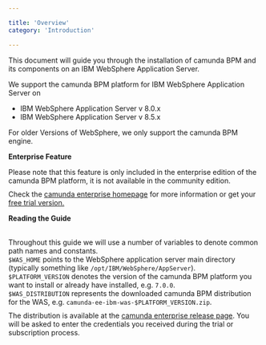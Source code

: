 ```yaml
---

title: 'Overview'
category: 'Introduction'

---
```



This document will guide you through the installation of camunda BPM and its components on an IBM WebSphere Application Server.

<div class="alert alert-info">
  We support the camunda BPM platform for IBM WebSphere Application Server on

  <ul>
    <li>IBM WebSphere Application Server v 8.0.x</li>
    <li>IBM WebSphere Application Server v 8.5.x</li>
  </ul>

  For older Versions of WebSphere, we only support the camunda BPM engine.
</div>

<div class="alert alert-warning">
 <p><strong>Enterprise Feature</strong></p>
 Please note that this feature is only included in the enterprise edition of the camunda BPM platform, it is not available in the community edition.
 <p style="margin-top:10px">Check the <a href="http://camunda.com/bpm/enterprise/ ">camunda enterprise homepage</a> for more information or get your <a href="http://camunda.com/bpm/enterprise/trial/">free trial version.</a></p></div>

<div class="alert alert-info">
  <p><strong>Reading the Guide</strong></p><br> 
  Throughout this guide we will use a number of variables to denote common path names and constants.<br>
  <code>$WAS_HOME</code> points to the WebSphere application server main directory (typically something like <code>/opt/IBM/WebSphere/AppServer</code>). <br>
  <code>$PLATFORM_VERSION</code> denotes the version of the camunda BPM platform you want to install or already have installed, e.g. <code>7.0.0</code>. <br>
  <code>$WAS_DISTRIBUTION</code> represents the downloaded camunda BPM distribution for the WAS, e.g. <code>camunda-ee-ibm-was-$PLATFORM_VERSION.zip</code>.
  <p style="margin-top:10px">
    The distribution is available at the <a href="http://camunda.org/enterprise-release/camunda-bpm/ibm-was/">camunda enterprise release page</a>.
    You will be asked to enter the credentials you received during the trial or subscription process.
  </p>
</div>